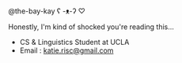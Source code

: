 @the-bay-kay  ʕ -ᴥ-ʔ ♡

Honestly, I'm kind of shocked you're reading this...
- CS & Linguistics Student at UCLA
- Email : katie.risc@gmail.com



<!---
the-bay-kay/the-bay-kay is a ✨ special ✨ repository because its `README.md` (this file) appears on your GitHub profile.
You can click the Preview link to take a look at your changes.
--->
